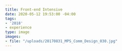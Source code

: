 ```yaml
---
title: Front-end Intensive
date: 2020-05-12 19:53:00 -04:00
tags:
- '2018'
- experience
type: image
images:
- file: "/uploads/20170831_MPS_Comm_Design_030.jpg"
---
```


